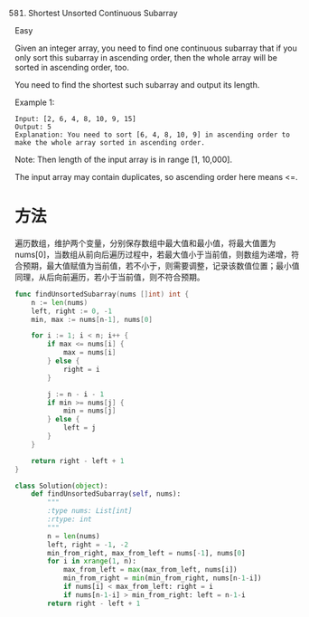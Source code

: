 581. Shortest Unsorted Continuous Subarray

Easy

Given an integer array, you need to find one continuous subarray that if you only sort this subarray in ascending order, then the whole array will be sorted in ascending order, too.

You need to find the shortest such subarray and output its length.

Example 1:
```
Input: [2, 6, 4, 8, 10, 9, 15]
Output: 5
Explanation: You need to sort [6, 4, 8, 10, 9] in ascending order to make the whole array sorted in ascending order.
```

Note:
Then length of the input array is in range [1, 10,000].

The input array may contain duplicates, so ascending order here means <=.

# 方法
遍历数组，维护两个变量，分别保存数组中最大值和最小值，将最大值置为 nums[0]，当数组从前向后遍历过程中，若最大值小于当前值，则数组为递增，符合预期，最大值赋值为当前值，若不小于，则需要调整，记录该数值位置；最小值同理，从后向前遍历，若小于当前值，则不符合预期。



```go
func findUnsortedSubarray(nums []int) int {
    n := len(nums)
	left, right := 0, -1 
	min, max := nums[n-1], nums[0]

	for i := 1; i < n; i++ {
		if max <= nums[i] { 
			max = nums[i]
		} else { 
			right = i
		}

		j := n - i - 1
		if min >= nums[j] {
			min = nums[j]
		} else {
			left = j
		}
	}

	return right - left + 1
}
```

```python
class Solution(object):
    def findUnsortedSubarray(self, nums):
        """
        :type nums: List[int]
        :rtype: int
        """
        n = len(nums)
        left, right = -1, -2
        min_from_right, max_from_left = nums[-1], nums[0]
        for i in xrange(1, n):
            max_from_left = max(max_from_left, nums[i])
            min_from_right = min(min_from_right, nums[n-1-i])
            if nums[i] < max_from_left: right = i
            if nums[n-1-i] > min_from_right: left = n-1-i
        return right - left + 1
```